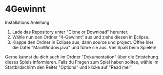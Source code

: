 # 4Gewinnt
Installations Anleitung

1. Lade das Repository unter "Clone or Download" herunter.
2. Wähle nun den Ordner "4-Gewinnt" aus und ziehe diesen in Eclipse.
3. Klappe den Ordner in Eclipse aus, dann source und project. Öffne hier die Datei "MainWindow.java" und führe sie aus.
Viel Spaß beim Spielen!

Gerne kannst du dich auch im Ordner "Dokumentation" über die Entstehung dieses Spiels informieren. Falls du Fragen zum Spiel haben solltes,
wähle im Startbildschirm den Reiter "Options" und klicke auf "Read me!".
